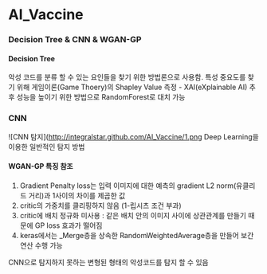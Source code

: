 # AI_Vaccine

### Decision Tree & CNN & WGAN-GP

#### Decision Tree
악성 코드를 분류 할 수 있는 요인들을 찾기 위한 방법론으로 사용함. 
특성 중요도를 찾기 위해 게임이론(Game Thoery)의 Shapley Value 측정 - XAI(eXplainable AI)
추후 성능을 높이기 위한 방법으로 RandomForest로 대치 가능

### CNN
![CNN 탐지](http://integralstar.github.com/AI_Vaccine/1.png
Deep Learning을 이용한 일반적인 탐지 방법

#### WGAN-GP 특징 참조
1. Gradient Penalty loss는 입력 이미지에 대한 예측의 gradient L2 norm(유클리드 거리)과 1사이의 차이를 제곱한 값
2. critic의 가중치를 클리핑하지 않음 (1-립시츠 조건 부과)
3. critic에 배치 정규화 미사용 : 같은 배치 안의 이미지 사이에 상관관계를 만들기 때문에 GP loss 효과가 떨어짐
4. keras에서는 _Merge층을 상속한 RandomWeightedAverage층을 만들어 보간 연산 수행 가능

CNN으로 탐지하지 못하는 변형된 형태의 악성코드를 탐지 할 수 있음
